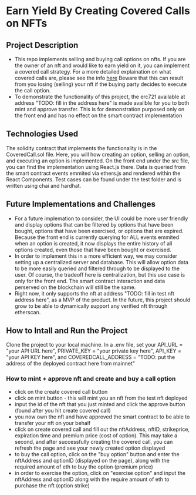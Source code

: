 # Earn Yield By Creating Covered Calls on NFTs

## Project Description
 - This repo implements selling and buying call options on nfts. If you are the owner of an nft and would like to earn yield on it, you can implement a covered call strategy. For a more detailed explaination on what covered calls are, please see the info [here](https://www.investopedia.com/terms/c/coveredcall.asp)
Beware that this can result from you losing (selling) your nft if the buying party decides to execute the call option. 
 - To demonstrate the functionality of this project, the erc721 available at address "TODO: fill in the address here" is made availble for you to both mint and approve transfer. This is for demonstration purposed only on the front end and has no effect on the smart contract implementation

## Technologies Used
The solidity contract that implements the functionality is in the CoveredCall.sol file. Here, you will how creating an option, selling an option, and executing an option is implemented. On the front end under the src file, you can find the implementation using React.js there. Data is queried from the smart contract events emmited via ethers.js and rendered within the React Components. Test cases can be found under the test folder and is written using chai and hardhat.

## Future Implementations and Challenges
 - For a future implemation to consider, the UI could be more user friendly and display options that can be filtered by options that have been bought, options that have been exercised, or options that are expired. Because the front end is currently querying for ALL events emmited when an option is created, it now displays the entire history of all options created, even those that have been bought or exercised.
 - In order to implement this in a more efficient way, we may consider setting up a centralized server and database. This will allow option data to be more easily queried and filtered through to be displayed to the user. Of course, the tradeoff here is centralization, but this use case is only for the front end. The smart contract interaction and data perserved on the blockchain will still be the same.
 - Right now, it only supports the nft at address "TODO: fill in test nft address here", as a MVP of the product. In the future, this project should grow to be able to dynamically support any verified nft through etherscan.

 ## How to Intall and Run the Project
 Clone the project to your local machine. In a .env file, set your API_URL = "your API URL here", PRIVATE_KEY = "your private key here", API_KEY = "your API KEY here", and COVEREDCALL_ADDRESS = "TODO: put the address of the deployed contract here from mainnet"

 ### How to mint + approve nft and create and buy a call option
 - click on the create covered call button
 - click on mint button - this will mint you an nft from the test nft deployed
 - input the id of the nft that you just minted and click the approve button (found after you hit create covered call)
 - you now own the nft and have approved the smart contract to be able to transfer your nft on your behalf
 - click on create covered call and fill out the nftAddress, nftID, strikeprice, expiration time and premium price (cost of option). This may take a second, and after successfully creating the covered call, you can refresh the page and see your newly created option displayed
 - to buy the call option, click on the "buy option" button and enter the nftAddress and optionID (displayed on the page), along with the required amount of eth to buy the option (premium price)
 - in order to exercise the option, click on "exercise option" and input the nftAddress and optionID along with the require amount of eth to purchase the nft (option strike)